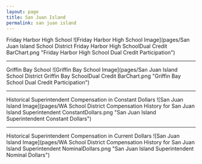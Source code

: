 ```yaml
---
layout: page
title: San Juan Island
permalink: san juan island
---
```



Friday Harbor High School
![Friday Harbor High School Image](pages/San Juan Island School District Friday Harbor High SchoolDual Credit BarChart.png "Friday Harbor High School Dual Credit Participation")

___

Griffin Bay School
![Griffin Bay School Image](pages/San Juan Island School District Griffin Bay SchoolDual Credit BarChart.png "Griffin Bay School Dual Credit Participation")

___

Historical Superintendent Compensation in Constant Dollars
![San Juan Island Image](pages/WA School District Compensation History for San Juan Island Superintendent ConstantDollars.png "San Juan Island Superintendent Constant Dollars")

___

Historical Superintendent Compensation in Current Dollars
![San Juan Island Image](pages/WA School District Compensation History for San Juan Island Superintendent NominalDollars.png "San Juan Island Superintendent Nominal Dollars")